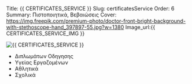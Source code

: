 Title: {{ CERTIFICATES_SERVICE }}
Slug: certificatesService
Order: 6
Summary: Πιστοποιητικά, Βεβαιώσεις
Cover: https://img.freepik.com/premium-photo/doctor-front-bright-background-with-stethoscope-hand_397897-55.jpg?w=1380
Image_url:{{ CERTIFICATES_SERVICE_IMG }}

<div class="flex-container">
    <div class="flex-item">
        <img src="{{ SITEURL }}/{{ CERTIFICATES_SERVICE_IMG }} " alt="{{ CERTIFICATES_SERVICE }}" />
    </div>
    <div class="flex-item">
        <ul>
            <li>Διπλωμάτων Οδηγησης</li>       
            <li>Υγείας Εργαζομένων </li>       
            <li>Αθλητικά</li>       
            <li>Σχολικά</li>       
        </ul>
    </div>    
</div>

